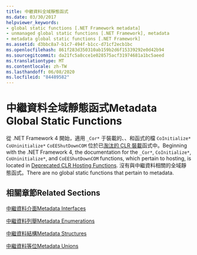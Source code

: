 ```yaml
---
title: 中繼資料全域靜態函式
ms.date: 03/30/2017
helpviewer_keywords:
- global static functions [.NET Framework metadata]
- unmanaged global static functions [.NET Framework], metadata
- metadata global static functions [.NET Framework]
ms.assetid: d3bbc8a7-b1c7-494f-b1cc-d71cf2ecb1bc
ms.openlocfilehash: 861f283d350310ab159b2d6f15339292e0d42b94
ms.sourcegitcommit: da21fc5a8cce1e028575acf31974681a1bc5aeed
ms.translationtype: MT
ms.contentlocale: zh-TW
ms.lasthandoff: 06/08/2020
ms.locfileid: "84489582"
---
```

# <a name="metadata-global-static-functions"></a><span data-ttu-id="870f1-102">中繼資料全域靜態函式</span><span class="sxs-lookup"><span data-stu-id="870f1-102">Metadata Global Static Functions</span></span>
<span data-ttu-id="870f1-103">從 .NET Framework 4 開始，適用 `_Cor*` 于裝載的、、和函式的檔 `CoInitialize*` `CoUninitialize*` `CoEEShutDownCOM` 位於已[淘汰的 CLR 裝載](../hosting/deprecated-clr-hosting-functions.md)函式中。</span><span class="sxs-lookup"><span data-stu-id="870f1-103">Beginning with the .NET Framework 4, the documentation for the `_Cor*`, `CoInitialize*`, `CoUninitialize*`, and `CoEEShutDownCOM` functions, which pertain to hosting, is located in [Deprecated CLR Hosting Functions](../hosting/deprecated-clr-hosting-functions.md).</span></span> <span data-ttu-id="870f1-104">沒有與中繼資料相關的全域靜態函式。</span><span class="sxs-lookup"><span data-stu-id="870f1-104">There are no global static functions that pertain to metadata.</span></span>  
  
## <a name="related-sections"></a><span data-ttu-id="870f1-105">相關章節</span><span class="sxs-lookup"><span data-stu-id="870f1-105">Related Sections</span></span>  
 [<span data-ttu-id="870f1-106">中繼資料介面</span><span class="sxs-lookup"><span data-stu-id="870f1-106">Metadata Interfaces</span></span>](metadata-interfaces.md)  
  
 [<span data-ttu-id="870f1-107">中繼資料列舉</span><span class="sxs-lookup"><span data-stu-id="870f1-107">Metadata Enumerations</span></span>](metadata-enumerations.md)  
  
 [<span data-ttu-id="870f1-108">中繼資料結構</span><span class="sxs-lookup"><span data-stu-id="870f1-108">Metadata Structures</span></span>](metadata-structures.md)  
  
 [<span data-ttu-id="870f1-109">中繼資料等位</span><span class="sxs-lookup"><span data-stu-id="870f1-109">Metadata Unions</span></span>](metadata-unions.md)
